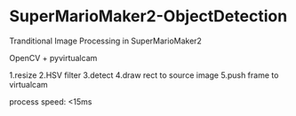 # SuperMarioMaker2-ObjectDetection
Tranditional Image Processing in SuperMarioMaker2  

OpenCV + pyvirtualcam

1.resize
2.HSV filter
3.detect
4.draw rect to source image
5.push frame to virtualcam

process speed: <15ms
